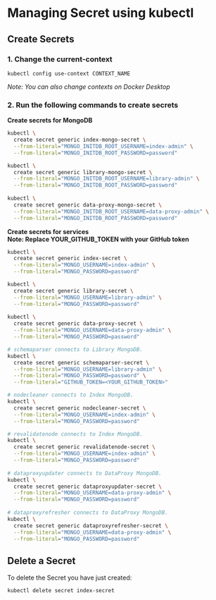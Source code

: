# Managing Secret using kubectl

## Create Secrets

### 1. Change the current-context

```
kubectl config use-context CONTEXT_NAME
```

_Note: You can also change contexts on Docker Desktop_

### 2. Run the following commands to create secrets

**Create secrets for MongoDB**

```bash
kubectl \
  create secret generic index-mongo-secret \
  --from-literal="MONGO_INITDB_ROOT_USERNAME=index-admin" \
  --from-literal="MONGO_INITDB_ROOT_PASSWORD=password"

kubectl \
  create secret generic library-mongo-secret \
  --from-literal="MONGO_INITDB_ROOT_USERNAME=library-admin" \
  --from-literal="MONGO_INITDB_ROOT_PASSWORD=password"
  
kubectl \
  create secret generic data-proxy-mongo-secret \
  --from-literal="MONGO_INITDB_ROOT_USERNAME=data-proxy-admin" \
  --from-literal="MONGO_INITDB_ROOT_PASSWORD=password"
```

**Create secrets for services** \
**Note: Replace YOUR_GITHUB_TOKEN with your GitHub token**

```bash
kubectl \
  create secret generic index-secret \
  --from-literal="MONGO_USERNAME=index-admin" \
  --from-literal="MONGO_PASSWORD=password"

kubectl \
  create secret generic library-secret \
  --from-literal="MONGO_USERNAME=library-admin" \
  --from-literal="MONGO_PASSWORD=password"
  
kubectl \
  create secret generic data-proxy-secret \
  --from-literal="MONGO_USERNAME=data-proxy-admin" \
  --from-literal="MONGO_PASSWORD=password"

# schemaparser connects to Library MongoDB.
kubectl \
  create secret generic schemaparser-secret \
  --from-literal="MONGO_USERNAME=library-admin" \
  --from-literal="MONGO_PASSWORD=password" \
  --from-literal="GITHUB_TOKEN=<YOUR_GITHUB_TOKEN>"

# nodecleaner connects to Index MongoDB.
kubectl \
  create secret generic nodecleaner-secret \
  --from-literal="MONGO_USERNAME=index-admin" \
  --from-literal="MONGO_PASSWORD=password"

# revalidatenode connects to Index MongoDB.
kubectl \
  create secret generic revalidatenode-secret \
  --from-literal="MONGO_USERNAME=index-admin" \
  --from-literal="MONGO_PASSWORD=password"
  
# dataproxyupdater connects to DataProxy MongoDB.
kubectl \
  create secret generic dataproxyupdater-secret \
  --from-literal="MONGO_USERNAME=data-proxy-admin" \
  --from-literal="MONGO_PASSWORD=password"
  
# dataproxyrefresher connects to DataProxy MongoDB.
kubectl \
  create secret generic dataproxyrefresher-secret \
  --from-literal="MONGO_USERNAME=data-proxy-admin" \
  --from-literal="MONGO_PASSWORD=password"
```

## Delete a Secret

To delete the Secret you have just created:

```
kubectl delete secret index-secret
```
